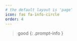 ```yaml
---
# the default layout is 'page'
icon: fas fa-info-circle
order: 4
---
```


>  good
{: .prompt-info }
